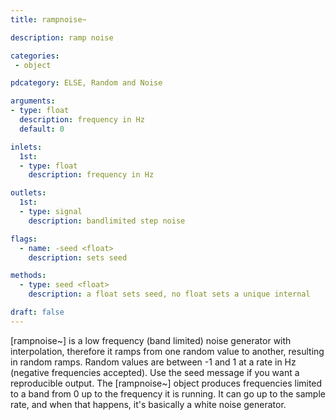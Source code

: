 ```yaml
---
title: rampnoise~

description: ramp noise

categories:
 - object

pdcategory: ELSE, Random and Noise

arguments:
- type: float
  description: frequency in Hz
  default: 0

inlets: 
  1st:
  - type: float
    description: frequency in Hz

outlets:
  1st:
  - type: signal
    description: bandlimited step noise

flags:
  - name: -seed <float>
    description: sets seed

methods:
  - type: seed <float>
    description: a float sets seed, no float sets a unique internal

draft: false
---
```


[rampnoise~] is a low frequency (band limited) noise generator with interpolation, therefore it ramps from one random value to another, resulting in random ramps. Random values are between -1 and 1 at a rate in Hz (negative frequencies accepted). Use the seed message if you want a reproducible output.
The [rampnoise~] object produces frequencies limited to a band from 0 up to the frequency it is running. It can go up to the sample rate, and when that happens, it's basically a white noise generator.

